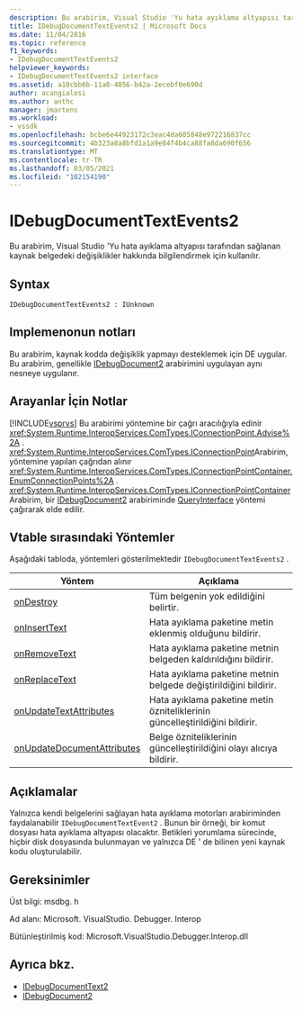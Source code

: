 ```yaml
---
description: Bu arabirim, Visual Studio 'Yu hata ayıklama altyapısı tarafından sağlanan kaynak belgedeki değişiklikler hakkında bilgilendirmek için kullanılır.
title: IDebugDocumentTextEvents2 | Microsoft Docs
ms.date: 11/04/2016
ms.topic: reference
f1_keywords:
- IDebugDocumentTextEvents2
helpviewer_keywords:
- IDebugDocumentTextEvents2 interface
ms.assetid: a10cbb6b-11a8-4056-b42a-2ecebf0e690d
author: acangialosi
ms.author: anthc
manager: jmartens
ms.workload:
- vssdk
ms.openlocfilehash: bcbe6e44923172c3eac4da605848e972216837cc
ms.sourcegitcommit: 4b323a8a8bfd1a1a9e84f4b4ca88fa8da690f656
ms.translationtype: MT
ms.contentlocale: tr-TR
ms.lasthandoff: 03/05/2021
ms.locfileid: "102154190"
---
```

# <a name="idebugdocumenttextevents2"></a>IDebugDocumentTextEvents2
Bu arabirim, Visual Studio 'Yu hata ayıklama altyapısı tarafından sağlanan kaynak belgedeki değişiklikler hakkında bilgilendirmek için kullanılır.

## <a name="syntax"></a>Syntax

```
IDebugDocumentTextEvents2 : IUnknown
```

## <a name="notes-for-implementers"></a>Implemenonun notları
 Bu arabirim, kaynak kodda değişiklik yapmayı desteklemek için DE uygular. Bu arabirim, genellikle [IDebugDocument2](../../../extensibility/debugger/reference/idebugdocument2.md) arabirimini uygulayan aynı nesneye uygulanır.

## <a name="notes-for-callers"></a>Arayanlar İçin Notlar
 [!INCLUDE[vsprvs](../../../code-quality/includes/vsprvs_md.md)] Bu arabirimi yöntemine bir çağrı aracılığıyla edinir <xref:System.Runtime.InteropServices.ComTypes.IConnectionPoint.Advise%2A> . <xref:System.Runtime.InteropServices.ComTypes.IConnectionPoint>Arabirim, yöntemine yapılan çağrıdan alınır <xref:System.Runtime.InteropServices.ComTypes.IConnectionPointContainer.EnumConnectionPoints%2A> . <xref:System.Runtime.InteropServices.ComTypes.IConnectionPointContainer>Arabirim, bir [IDebugDocument2](../../../extensibility/debugger/reference/idebugdocument2.md) arabiriminde [QueryInterface](/cpp/atl/queryinterface) yöntemi çağırarak elde edilir.

## <a name="methods-in-vtable-order"></a>Vtable sırasındaki Yöntemler
 Aşağıdaki tabloda, yöntemleri gösterilmektedir `IDebugDocumentTextEvents2` .

|Yöntem|Açıklama|
|------------|-----------------|
|[onDestroy](../../../extensibility/debugger/reference/idebugdocumenttextevents2-ondestroy.md)|Tüm belgenin yok edildiğini belirtir.|
|[onInsertText](../../../extensibility/debugger/reference/idebugdocumenttextevents2-oninserttext.md)|Hata ayıklama paketine metin eklenmiş olduğunu bildirir.|
|[onRemoveText](../../../extensibility/debugger/reference/idebugdocumenttextevents2-onremovetext.md)|Hata ayıklama paketine metnin belgeden kaldırıldığını bildirir.|
|[onReplaceText](../../../extensibility/debugger/reference/idebugdocumenttextevents2-onreplacetext.md)|Hata ayıklama paketine metnin belgede değiştirildiğini bildirir.|
|[onUpdateTextAttributes](../../../extensibility/debugger/reference/idebugdocumenttextevents2-onupdatetextattributes.md)|Hata ayıklama paketine metin özniteliklerinin güncelleştirildiğini bildirir.|
|[onUpdateDocumentAttributes](../../../extensibility/debugger/reference/idebugdocumenttextevents2-onupdatedocumentattributes.md)|Belge özniteliklerinin güncelleştirildiğini olayı alıcıya bildirir.|

## <a name="remarks"></a>Açıklamalar
 Yalnızca kendi belgelerini sağlayan hata ayıklama motorları arabiriminden faydalanabilir `IDebugDocumentTextEvent2` . Bunun bir örneği, bir komut dosyası hata ayıklama altyapısı olacaktır. Betikleri yorumlama sürecinde, hiçbir disk dosyasında bulunmayan ve yalnızca DE ' de bilinen yeni kaynak kodu oluşturulabilir.

## <a name="requirements"></a>Gereksinimler
 Üst bilgi: msdbg. h

 Ad alanı: Microsoft. VisualStudio. Debugger. Interop

 Bütünleştirilmiş kod: Microsoft.VisualStudio.Debugger.Interop.dll

## <a name="see-also"></a>Ayrıca bkz.
- [IDebugDocumentText2](../../../extensibility/debugger/reference/idebugdocumenttext2.md)
- [IDebugDocument2](../../../extensibility/debugger/reference/idebugdocument2.md)
